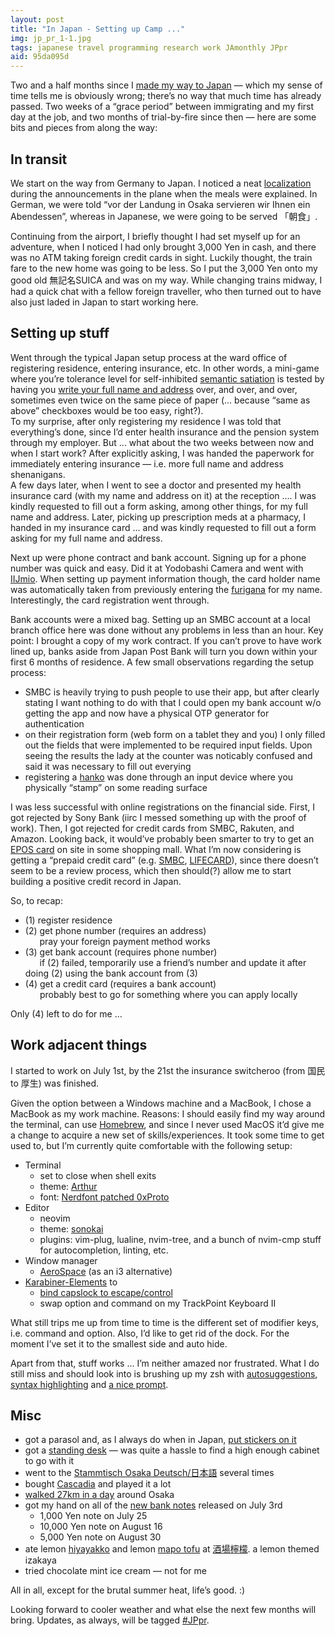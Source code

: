 ```yaml
---
layout: post
title: "In Japan - Setting up Camp ..."
img: jp_pr_1-1.jpg
tags: japanese travel programming research work JAmonthly JPpr
aid: 95da095d
---
```


Two and a half months since I [made my way to Japan](/a/61000820) — which my sense of time tells me is obviously wrong; there’s no way that much time has already passed. Two weeks of a “grace period” between immigrating and my first day at the job, and two months of trial-by-fire since then — here are some bits and pieces from along the way:

## In transit

We start on the way from Germany to Japan. I noticed a neat [localization](ttps://en.wikipedia.org/wiki/Language_localisation) during the announcements in the plane when the meals were explained. In German, we were told “<span class="mixlang"><span class="swap" swap="before landing in Osaka we will serve dinner"><span class="inner">vor der Landung in Osaka servieren wir Ihnen ein Abendessen</span></span></span>”, whereas in Japanese, we were going to be served 「<span class="mixlang"><span class="swap" swap="breakfast"><span class="inner">朝食</span></span></span>」.

Continuing from the airport, I briefly thought I had set myself up for an adventure, when I noticed I had only brought 3,000 Yen in cash, and there was no ATM taking foreign credit cards in sight. Luckily thought, the train fare to the new home was going to be less. So I put the 3,000 Yen onto my good old <span class="mixlang"><span class="swap" swap="anonymous SUICA IC card"><span class="inner">無記名SUICA</span></span></span> and was on my way. While changing trains midway, I had a quick chat with a fellow foreign traveller, who then turned out to have also just laded in Japan to start working here.
<!-- Continuing on the way from the airport to my new home in Japan, I had a nice quick encounter with a fellow traveller in a — giving it was really the only random stranger I talked to along the way — surprisingly similar situation.
At <span class="mixlang"><span class="swap" swap="Tennoji"><span class="inner">天王寺</span></span></span> station I entered the elevator from the platform to the concourse with my [two suitcases](/assets/img/blog/jp_pr_0_luggage.jpg), already filling up half of the available space. Next in the line of people behind me was Caucasian guy with two large suitcases. Entering and thereby filling up the remaining space, he commented: “only room for two, eh?” I think I only replied with a brief “looks like it” or so. A minute or two later, we both independently had made our way to one side of the concourse with an escalator upwards for the very last bit. There, we realized we had gone too far and now had to haul our suitcases back down the stairs. Taking our shared fate as a conversation starter, we had a quick chat where I learned he’s an Australian who also had just come to Japan to start working here.-->

## Setting up stuff

Went through the typical Japan setup process at the ward office of registering residence, entering insurance, etc. In other words, a mini-game where you’re tolerance level for self-inhibited [semantic satiation](https://en.wikipedia.org/wiki/Semantic_satiation) is tested by having you [write your full name and address](https://www.youtube.com/watch?v=AKkrfaH8S64&t) over, and over, and over, sometimes even twice on the same piece of paper (... because “same as above” checkboxes would be too easy, right?).  
To my surprise, after only registering my residence I was told that everything’s done, since I’d enter health insurance and the pension system through my employer. But ... what about the two weeks between now and when I start work? After explicitly asking, I was handed the paperwork for immediately entering insurance — i.e. more full name and address shenanigans.<!-- With residence, health insurance, and pension system registration, plus application for pension payment exemption due to no income, -->  
A few days later, when I went to see a doctor and presented my health insurance card (with my name and address on it)  at the reception .... I was kindly requested to fill out a form asking, among other things, for my full name and address. Later, picking up prescription meds at a pharmacy, I handed in my insurance card ... and was kindly requested to fill out a form asking for my full name and address.

Next up were phone contract and bank account. Signing up for a phone number was quick and easy. Did it at Yodobashi Camera and went with [IIJmio](https://www.iijmio.jp/). When setting up payment information though, the card holder name was automatically taken from previously entering the [furigana](ttps://en.wikipedia.org/wiki/Furigana) for my name. Interestingly, the card registration went through.

Bank accounts were a mixed bag. Setting up an SMBC account at a local branch office here was done without any problems in less than an hour. Key point: I brought a copy of my work contract. If you can’t prove to have work lined up, banks aside from Japan Post Bank will turn you down within your first 6 months of residence. A few small observations regarding the setup process:

* SMBC is heavily trying to push people to use their app, but after clearly stating I want nothing to do with that I could open my bank account w/o getting the app and now have a physical OTP generator for authentication
* on their registration form (web form on a tablet they and you) I only filled out the fields that were implemented to be required input fields. Upon seeing the results the lady at the counter was noticably confused and said it was necessary to fill out everying
* registering a [hanko](https://en.wikipedia.org/wiki/Seals_in_the_Sinosphere#Japanese_usage) was done through an input device where you physically “stamp” on some reading surface

I was less successful with online registrations on the financial side. First, I got rejected by Sony Bank (iirc I messed something up with the proof of work). Then, I got rejected for credit cards from SMBC, Rakuten, and Amazon. Looking back, it would’ve probably been smarter to try to get an [EPOS card](https://www.eposcard.co.jp/) on site in some shopping mall. What I’m now considering is getting a “prepaid credit card” (e.g. [SMBC](https://www.smbc-card.com/prepaid/visaprepaid/index.jsp), [LIFECARD](https://www.lifecard.co.jp/lp/lifecard-dp/)), since there doesn’t seem to be a review process, which then should(?) allow me to start building a positive credit record in Japan.

So, to recap:  

* (1) register residence
* (2) get phone number (requires an address)  
  <span style="visibility: hidden;">(2) </span>pray your foreign payment method works
* (3) get bank account (requires phone number)  
  <span style="visibility: hidden;">(3) </span>if (2) failed, temporarily use a friend’s number and update it after doing (2) using the bank account from (3)
* (4) get a credit card (requires a bank account)  
  <span style="visibility: hidden;">(4) </span>probably best to go for something where you can apply locally

Only (4) left to do for me ...

## Work adjacent things

I started to work on July 1st, by the 21st the insurance switcheroo (from <span class="mixlang"><span class="swap" swap="personal"><span class="inner">国民</span></span></span> to <span class="mixlang"><span class="swap" swap="through work"><span class="inner">厚生</span></span></span>) was finished.

Given the option between a Windows machine and a MacBook, I chose a MacBook as my work machine. Reasons: I should easily find my way around the terminal, can use [Homebrew](https://brew.sh/), and since I never used MacOS it’d give me a change to acquire a new set of skills/experiences. It took some time to get used to, but I’m currently quite comfortable with the following setup:

* Terminal
    * set to close when shell exits
    * theme: [Arthur](https://github.com/lysyi3m/macos-terminal-themes?tab=readme-ov-file#arthur-download)
    * font: [Nerdfont patched 0xProto](https://github.com/ryanoasis/nerd-fonts/tree/master/patched-fonts/0xProto)
* Editor
    * neovim
    * theme: [sonokai](https://github.com/sainnhe/sonokai)
    * plugins: vim-plug, lualine, nvim-tree, and a bunch of nvim-cmp stuff for autocompletion, linting, etc.
* Window manager
    * [AeroSpace](https://github.com/nikitabobko/AeroSpace) (as an i3 alternative)
* [Karabiner-Elements](https://karabiner-elements.pqrs.org/) to
    * [bind capslock to escape/control](https://ke-complex-modifications.pqrs.org/#CapsLockToEscCtrlNumPad)
    * swap option and command on my TrackPoint Keyboard II

What still trips me up from time to time is the different set of modifier keys, i.e. command and option. Also, I’d like to get rid of the dock. For the moment I’ve set it to the smallest side and auto hide.

Apart from that, stuff works ... I’m neither amazed nor frustrated. What I do still miss and should look into is brushing up my zsh with [autosuggestions](https://github.com/zsh-users/zsh-autosuggestions), [syntax highlighting](https://github.com/zsh-users/zsh-syntax-highlighting) and [a nice prompt](https://github.com/spaceship-prompt/spaceship-prompt).

## Misc

* got a parasol and, as I always do when in Japan, [put stickers on it](/assets/img/blog/jp_pr_1-1_umbrellasticker.jpg)
* got a [standing desk](/assets/img/blog/jp_pr_1-1_standingdesk.jpg) — was quite a hassle to find a high enough cabinet to go with it
* went to the [Stammtisch Osaka Deutsch/日本語](https://www.meetup.com/osaka-stammtisch/) several times
* bought [Cascadia](https://en.wikipedia.org/wiki/Cascadia_(board_game)) and played it a lot
* [walked 27km in a day](/assets/img/blog/jp_pr_1-1_osaka27k.jpg) around Osaka
* got my hand on all of the [new bank notes](https://en.wikipedia.org/wiki/Banknotes_of_the_Japanese_yen#2024) released on July 3rd
    * 1,000 Yen note on July 25
    * 10,000 Yen note on August 16
    * 5,000 Yen note on August 30
* ate lemon [hiyayakko](https://en.wikipedia.org/wiki/Hiyayakko) and lemon [mapo tofu](https://en.wikipedia.org/wiki/Mapo_tofu) at [酒場檸檬](https://tabelog.com/kyoto/A2601/A260201/26031115/). a lemon themed izakaya
* tried chocolate mint ice cream — not for me

All in all, except for the brutal summer heat, life’s good. :)

Looking forward to cooler weather and what else the next few months will bring. Updates, as always, will be tagged [#JPpr](/s/JPpr).

